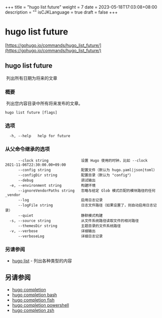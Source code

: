 +++
title = "hugo list future"
weight = 7
date = 2023-05-18T17:03:08+08:00
description = ""
isCJKLanguage = true
draft = false
+++

# hugo list future

[https://gohugo.io/commands/hugo_list_future/](https://gohugo.io/commands/hugo_list_future/)

## hugo list future 

​	列出所有日期为将来的文章  

### 概要

​	列出您内容目录中所有将来发布的文章。

```
hugo list future [flags]
```

### 选项 

```
  -h, --help   help for future
```

### 从父命令继承的选项

```
	  --clock string               设置 Hugo 使用的时钟，比如 --clock 2021-11-06T22:30:00.00+09:00
      --config string              配置文件（默认为 hugo.yaml|json|toml）
      --configDir string           配置目录（默认为 "config"）
      --debug                      调试输出
  -e, --environment string         构建环境
      --ignoreVendorPaths string   忽略与给定 Glob 模式匹配的模块路径的任何 _vendor
      --log                        启用日志记录
      --logFile string             日志文件路径（如果设置了，则自动启用日志记录）
      --quiet                      静默模式构建
  -s, --source string              从文件系统路径读取文件的相对路径
      --themesDir string           主题目录的文件系统路径
  -v, --verbose                    详细输出
      --verboseLog                 详细日志记录
```

### 另请参阅 

- [hugo list](https://gohugo.io/commands/hugo_list/) - 列出各种类型的内容

## 另请参阅

- [hugo completion](https://gohugo.io/commands/hugo_completion/)
- [hugo completion bash](https://gohugo.io/commands/hugo_completion_bash/)
- [hugo completion fish](https://gohugo.io/commands/hugo_completion_fish/)
- [hugo completion powershell](https://gohugo.io/commands/hugo_completion_powershell/)
- [hugo completion zsh](https://gohugo.io/commands/hugo_completion_zsh/)
